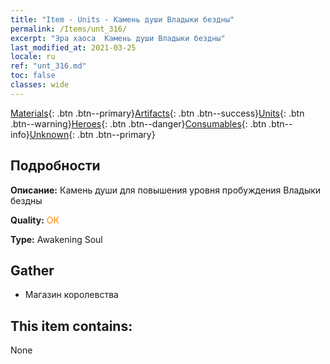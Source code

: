 ```yaml
---
title: "Item - Units - Камень души Владыки бездны"
permalink: /Items/unt_316/
excerpt: "Эра хаоса  Камень души Владыки бездны"
last_modified_at: 2021-03-25
locale: ru
ref: "unt_316.md"
toc: false
classes: wide
---
```

 [Materials](/ru/Items/){: .btn .btn--primary}[Artifacts](/ru/Items/Artifacts/){: .btn .btn--success}[Units](/ru/Items/Units/){: .btn .btn--warning}[Heroes](/ru/Items/Heroes/){: .btn .btn--danger}[Consumables](/ru/Items/Consumables/){: .btn .btn--info}[Unknown](/ru/Items/Unknown/){: .btn .btn--primary}

## Подробности
 **Описание:** Камень души для повышения уровня пробуждения Владыки бездны

 **Quality:** <span style="color: #FF8C00">OK</span>

 **Type:** Awakening Soul

## Gather

*    Магазин королевства 

## This item contains:

  None

